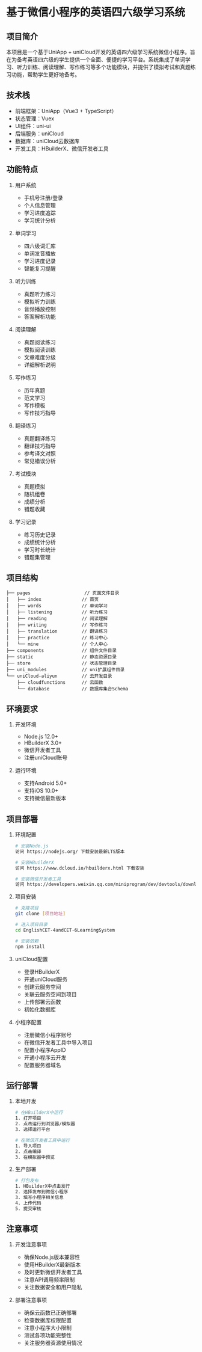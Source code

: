# 基于微信小程序的英语四六级学习系统

## 项目简介
本项目是一个基于UniApp + uniCloud开发的英语四六级学习系统微信小程序。旨在为备考英语四六级的学生提供一个全面、便捷的学习平台。系统集成了单词学习、听力训练、阅读理解、写作练习等多个功能模块，并提供了模拟考试和真题练习功能，帮助学生更好地备考。

## 技术栈
- 前端框架：UniApp（Vue3 + TypeScript）
- 状态管理：Vuex
- UI组件：uni-ui
- 后端服务：uniCloud
- 数据库：uniCloud云数据库
- 开发工具：HBuilderX、微信开发者工具

## 功能特点
1. 用户系统
   - 手机号注册/登录
   - 个人信息管理
   - 学习进度追踪
   - 学习统计分析

2. 单词学习
   - 四六级词汇库
   - 单词发音播放
   - 学习进度记录
   - 智能复习提醒

3. 听力训练
   - 真题听力练习
   - 模拟听力训练
   - 音频播放控制
   - 答案解析功能

4. 阅读理解
   - 真题阅读练习
   - 模拟阅读训练
   - 文章难度分级
   - 详细解析说明

5. 写作练习
   - 历年真题
   - 范文学习
   - 写作模板
   - 写作技巧指导

6. 翻译练习
   - 真题翻译练习
   - 翻译技巧指导
   - 参考译文对照
   - 常见错误分析

7. 考试模块
   - 真题模拟
   - 随机组卷
   - 成绩分析
   - 错题收藏

8. 学习记录
   - 练习历史记录
   - 成绩统计分析
   - 学习时长统计
   - 错题集管理

## 项目结构
```
├── pages                    // 页面文件目录
│   ├── index               // 首页
│   ├── words               // 单词学习
│   ├── listening           // 听力练习
│   ├── reading             // 阅读理解
│   ├── writing             // 写作练习
│   ├── translation         // 翻译练习
│   ├── practice            // 练习中心
│   └── mine                // 个人中心
├── components              // 组件文件目录
├── static                  // 静态资源目录
├── store                   // 状态管理目录
├── uni_modules             // uni扩展组件目录
└── uniCloud-aliyun         // 云开发目录
    ├── cloudfunctions      // 云函数
    └── database            // 数据库集合Schema
```

## 环境要求
1. 开发环境
   - Node.js 12.0+
   - HBuilderX 3.0+
   - 微信开发者工具
   - 注册uniCloud账号

2. 运行环境
   - 支持Android 5.0+
   - 支持iOS 10.0+
   - 支持微信最新版本

## 项目部署
1. 环境配置
   ```bash
   # 安装Node.js
   访问 https://nodejs.org/ 下载安装最新LTS版本

   # 安装HBuilderX
   访问 https://www.dcloud.io/hbuilderx.html 下载安装

   # 安装微信开发者工具
   访问 https://developers.weixin.qq.com/miniprogram/dev/devtools/download.html 下载安装
   ```

2. 项目安装
   ```bash
   # 克隆项目
   git clone [项目地址]

   # 进入项目目录
   cd EnglishCET-4andCET-6LearningSystem

   # 安装依赖
   npm install
   ```

3. uniCloud配置
   - 登录HBuilderX
   - 开通uniCloud服务
   - 创建云服务空间
   - 关联云服务空间到项目
   - 上传部署云函数
   - 初始化数据库

4. 小程序配置
   - 注册微信小程序账号
   - 在微信开发者工具中导入项目
   - 配置小程序AppID
   - 开通小程序云开发
   - 配置服务器域名

## 运行部署
1. 本地开发
   ```bash
   # 在HBuilderX中运行
   1. 打开项目
   2. 点击运行到浏览器/模拟器
   3. 选择运行平台

   # 在微信开发者工具中运行
   1. 导入项目
   2. 点击编译
   3. 在模拟器中预览
   ```

2. 生产部署
   ```bash
   # 打包发布
   1. HBuilderX中点击发行
   2. 选择发布到微信小程序
   3. 填写小程序相关信息
   4. 上传代码
   5. 提交审核
   ```

## 注意事项
1. 开发注意事项
   - 确保Node.js版本兼容性
   - 使用HBuilderX最新版本
   - 及时更新微信开发者工具
   - 注意API调用频率限制
   - 关注数据安全和用户隐私

2. 部署注意事项
   - 确保云函数已正确部署
   - 检查数据库权限配置
   - 注意小程序大小限制
   - 测试各项功能完整性
   - 关注服务器资源使用情况
 